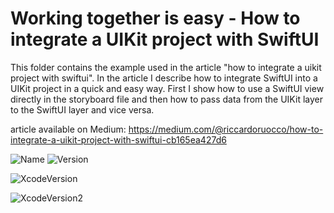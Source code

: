 # Working together is easy - How to integrate a UIKit project with SwiftUI

This folder contains the example used in the article "how to integrate a uikit project with swiftui".
In the article I describe how to integrate SwiftUI into a UIKit project in a quick and easy way.
First I show how to use a SwiftUI view directly in the storyboard file and then how to pass data from the UIKit layer to the SwiftUI layer and vice versa.


article available on Medium: 
https://medium.com/@riccardoruocco/how-to-integrate-a-uikit-project-with-swiftui-cb165ea427d6



![Name](https://badgen.net/badge/RiccardoFrancescoRuocco/WorkingTogetherIsEasy/green?icon=github)
![Version](https://badgen.net/badge/Version/1.0.0/green?icon=github)

![XcodeVersion](https://badgen.net/badge/XcodeVersion/13.0/green?icon=xcode)

![XcodeVersion2](https://badgen.net/badge/XcodeVersion/apple?icon=apple)
